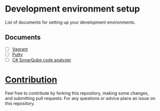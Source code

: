 # Development environment setup

List of documents for setting up your development environments.

## Documents

- [ ] [Vagrant](https://github.com/nemanjapetrovic/dev-env-setup/blob/master/Vagrant.md)
- [ ] [Putty](https://github.com/nemanjapetrovic/dev-env-setup/blob/master/Putty.md)
- [ ] [C# SonarQube code analyzer](https://github.com/nemanjapetrovic/dev-env-setup/blob/master/C%23-SonarQube.md)

# [Contribution](https://github.com/nemanjapetrovic/dev-env-setup/blob/master/CONTRIBUTING.md)

Feel free to contribute by forking this repository, making some changes, and submitting pull requests. For any questions or advice place an issue on this repository.
